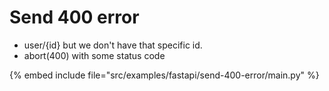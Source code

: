 # Send 400 error


* user/{id}  but we don't have that specific id.
* abort(400) with some status code

{% embed include file="src/examples/fastapi/send-400-error/main.py" %}


